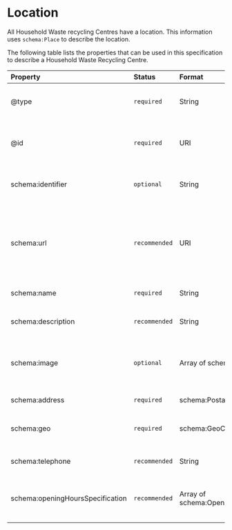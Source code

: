 # Location

All Household Waste recycling Centres have a location. This information uses `schema:Place` to describe the location.

The following table lists the properties that can be used in this specification to describe a Household Waste Recycling Centre.

|Property|Status|Format|Notes|
|:-|:-|:-|:-|
|@type|`required`|String|A type of place as defined by Schema.org|
|@id|`required`|URI|A URI providinfg a unique identifier for the resource|
|schema:identifier|`optional`|String|Local identifier(s) for this resource|
|schema:url|`recommended`|URI|A URL that links to a web page that provides more information about this HWRC|
|schema:name|`required`|String|The name of this HWRC|
|schema:description|`recommended`|String|A description of this HWRC|
|schema:image|`optional`|Array of schema:ImageObject|One or more images or photographs of this HWRC|
|schema:address|`required`|schema:PostalAddress|The street address of this HWRC|
|schema:geo|`required`|schema:GeoCoordinates|Latitude and longitude of thie HWRC|
|schema:telephone|`recommended`|String|Contact telephone number for this HWRC|
|schema:openingHoursSpecification|`recommended`|Array of schema:OpeningHoursSpecification|Specifies opening hours of this HWRC|
|||||
|||||

